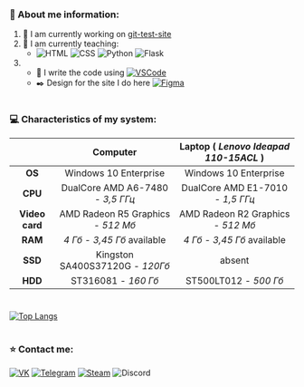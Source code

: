 ### 📃 About me information:
1. 🔭 I am currently working on [git-test-site](https://github.com/mohovoy/git-test-site)
2. 🌱 I am currently teaching:
    - ![HTML](https://img.shields.io/badge/-HTML-E34F26?style=for-the-badge&logo=html5&logoColor=FFF) ![CSS](https://img.shields.io/badge/-Css-1572B6?style=for-the-badge&logo=CSS3&logoColor=FFF) ![Python](https://img.shields.io/badge/-Python-3776AB?style=for-the-badge&logo=Python&logoColor=FFF) ![Flask](https://img.shields.io/badge/-Flask-090909?style=for-the-badge&logo=Flask&logoColor=fff)
3.  - 📄 I write the code using [![VSCode](https://img.shields.io/badge/-VSCode-007ACC?style=for-the-badge&logo=visual-studio-code&logoColor=FFF)](https://code.visualstudio.com/)
    - ✒️ Design for the site I do here [![Figma](https://img.shields.io/badge/-Figma-F24E1E?style=for-the-badge&logo=figma&logoColor=FFF)](https://www.figma.com/@mohovoy)
#
### 💻 Characteristics of my system:
|| **Computer** | **Laptop ( *Lenovo Ideapad 110-15ACL* )** |
|:-:|:-:|:-:|
| **OS** | Windows 10 Enterprise | Windows 10 Enterprise |
| **CPU** | DualCore AMD A6-7480 - *3,5 ГГц* | DualCore AMD E1-7010 - *1,5 ГГц* |
| **Video card** | AMD Radeon R5 Graphics - *512 Мб* | AMD Radeon R2 Graphics - *512 Мб* |
| **RAM** | *4 Гб* - *3,45 Гб* available | *4 Гб* - *3,45 Гб* available |
| **SSD** | Kingston SA400S37120G - *120Гб* | absent |
| **HDD** | ST316081 - *160 Гб* | ST500LT012 - *500 Гб* |
#
[![Top Langs](https://github-readme-stats.vercel.app/api/top-langs/?username=mohovoy&layout=compact)](https://github.com/anuraghazra/github-readme-stats)
#
### ⭐ Contact me:
[![VK](https://img.shields.io/badge/-VK-4680C2?style=for-the-badge&logo=VK&logoColor=FFF)](https://vk.com/nikita.mohovikov) [![Telegram](https://img.shields.io/badge/-Telegram-2CA5E0?style=for-the-badge&logo=Telegram)](https://t.me/mohovoy) [![Steam](https://img.shields.io/badge/-Steam-090909?style=for-the-badge&logo=steam&logoColor=fff)](https://steamcommunity.com/id/mohovoy/) ![Discord](https://img.shields.io/badge/-mohovoy%232611-7289DA?style=for-the-badge&logo=Discord&logoColor=fff)
